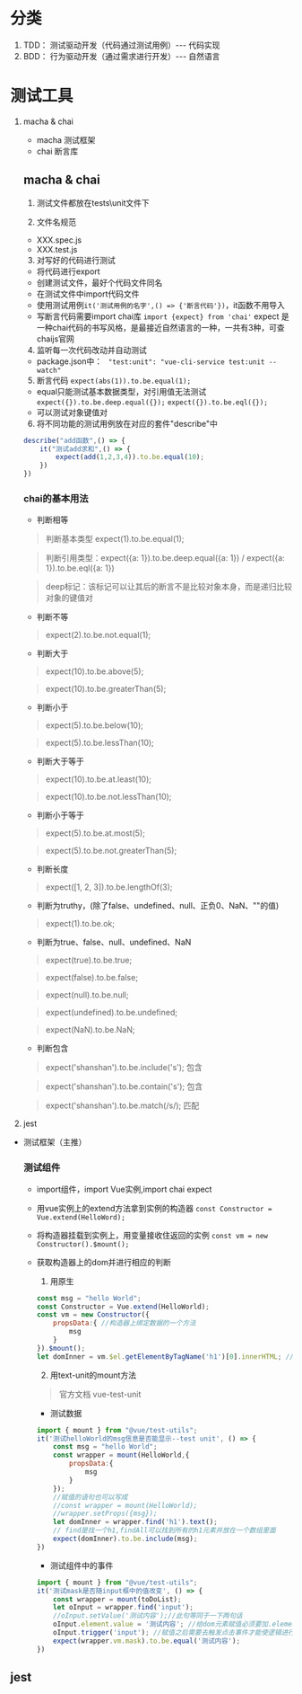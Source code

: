 # 分类
1. TDD： 测试驱动开发（代码通过测试用例）--- 代码实现
2. BDD： 行为驱动开发（通过需求进行开发）--- 自然语言

# 测试工具
1. macha & chai 
    - macha 测试框架 
    - chai 断言库

    ## macha & chai 
    1. 测试文件都放在tests\unit文件下

    2. 文件名规范
    - XXX.spec.js
    - XXX.test.js

    3. 对写好的代码进行测试
    - 将代码进行export
    - 创建测试文件，最好个代码文件同名
    - 在测试文件中import代码文件
    - 使用测试用例`it('测试用例的名字',() => {'断言代码'})`，it函数不用导入
    - 写断言代码需要import chai库
    `import {expect} from 'chai'`  expect 是一种chai代码的书写风格，是最接近自然语言的一种，一共有3种，可查chaijs官网

    4. 监听每一次代码改动并自动测试
    - package.json中：
    ` "test:unit": "vue-cli-service test:unit --watch"`

    5. 断言代码
    `expect(abs(1)).to.be.equal(1);`
    - equal只能测试基本数据类型，对引用值无法测试
    `expect({}).to.be.deep.equal({});`  `expect({}).to.be.eql({});`
    - 可以测试对象键值对

    6. 将不同功能的测试用例放在对应的套件"describe"中
    ```js
    describe("add函数",() => {
        it("测试add求和",() => {
            expect(add(1,2,3,4)).to.be.equal(10);
        })
    })
    ```
    
    ### chai的基本用法

    * 判断相等
    > 判断基本类型 expect(1).to.be.equal(1); 

    > 判断引用类型：expect({a: 1}).to.be.deep.equal({a: 1})   /   expect({a: 1}).to.be.eql({a: 1}) 

    > deep标记：该标记可以让其后的断言不是比较对象本身，而是递归比较对象的键值对

    * 判断不等
    > expect(2).to.be.not.equal(1);

    * 判断大于
    > expect(10).to.be.above(5);

    > expect(10).to.be.greaterThan(5);


    * 判断小于
    > expect(5).to.be.below(10);

    > expect(5).to.be.lessThan(10);

    * 判断大于等于
    > expect(10).to.be.at.least(10);

    > expect(10).to.be.not.lessThan(10);

    * 判断小于等于
    > expect(5).to.be.at.most(5);

    > expect(5).to.be.not.greaterThan(5);

    * 判断长度
    > expect([1, 2, 3]).to.be.lengthOf(3);

    * 判断为truthy，(除了false、undefined、null、正负0、NaN、""的值)
    > expect(1).to.be.ok;

    * 判断为true、false、null、undefined、NaN
    > expect(true).to.be.true;

    > expect(false).to.be.false;

    > expect(null).to.be.null;

    > expect(undefined).to.be.undefined;

    > expect(NaN).to.be.NaN;

    * 判断包含
    > expect('shanshan').to.be.include('s'); 包含

    > expect('shanshan').to.be.contain('s'); 包含

    > expect('shanshan').to.be.match(/s/); 匹配


2. jest
- 测试框架（主推）

    ### 测试组件
    - import组件，import Vue实例,import chai expect
    - 用vue实例上的extend方法拿到实例的构造器
    `const Constructor = Vue.extend(HelloWord);`
    - 将构造器挂载到实例上，用变量接收住返回的实例
    `const vm = new Constructor().$mount();`
    - 获取构造器上的dom并进行相应的判断
        1. 用原生
        ```js
        const msg = "hello World";
        const Constructor = Vue.extend(HelloWorld);
        const vm = new Constructor({
            propsData:{ //构造器上绑定数据的一个方法
                msg
            }
        }).$mount();
        let domInner = vm.$el.getElementByTagName('h1')[0].innerHTML; //获取标签上的值
        ```
        2. 用text-unit的mount方法
        > 官方文档 vue-test-unit
        - 测试数据
        ```js
        import { mount } from "@vue/test-utils";
        it('测试helloWorld的msg信息是否能显示--test unit', () => {
            const msg = "hello World";
            const wrapper = mount(HelloWorld,{
                propsData:{
                    msg
                }
            });
            //赋值的语句也可以写成
            //const wrapper = mount(HelloWorld);
            //wrapper.setProps({msg});
            let domInner = wrapper.find('h1').text();
            // find是找一个h1,findAll可以找到所有的h1元素并放在一个数组里面
            expect(domInner).to.be.include(msg);
        })
        ```

        - 测试组件中的事件
        ```js
        import { mount } from "@vue/test-utils";
        it('测试mask是否随input框中的值改变', () => {
            const wrapper = mount(toDoList);
            let oInput = wrapper.find('input');
            //oInput.setValue('测试内容');//此句等同于一下两句话
            oInput.element.value = '测试内容'; //给dom元素赋值必须要加.element才能赋值成功
            oInput.trigger('input'); //赋值之后需要去触发点击事件才能使逻辑进行
            expect(wrapper.vm.mask).to.be.equal('测试内容');
        })
        ```


## jest
